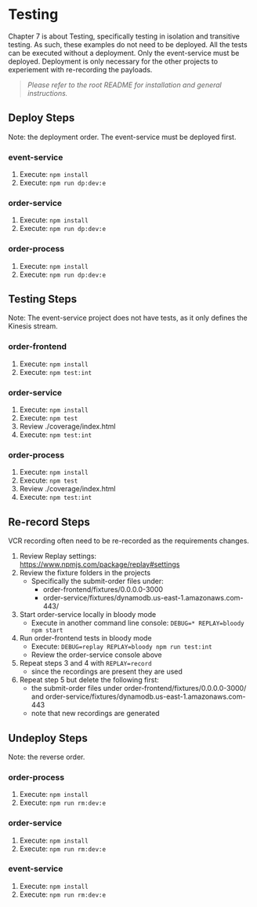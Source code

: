 # Testing

Chapter 7 is about Testing, specifically testing in isolation and transitive testing. As such, these examples do not need to be deployed. All the tests can be executed without a deployment. Only the event-service must be deployed. Deployment is only necessary for the other projects to experiement with re-recording the payloads.

> _Please refer to the root README for installation and general instructions._

## Deploy Steps
Note: the deployment order. The event-service must be deployed first.
### event-service
1. Execute: `npm install`
2. Execute: `npm run dp:dev:e`
### order-service
1. Execute: `npm install`
2. Execute: `npm run dp:dev:e`
### order-process
1. Execute: `npm install`
2. Execute: `npm run dp:dev:e`


## Testing Steps
Note: The event-service project does not have tests, as it only defines the Kinesis stream.
### order-frontend
1. Execute: `npm install`
2. Execute: `npm test:int`
### order-service
1. Execute: `npm install`
2. Execute: `npm test`
3. Review ./coverage/index.html
4. Execute: `npm test:int`
### order-process
1. Execute: `npm install`
2. Execute: `npm test`
3. Review ./coverage/index.html
4. Execute: `npm test:int`


## Re-record Steps
VCR recording often need to be re-recorded as the requirements changes.
1. Review Replay settings: https://www.npmjs.com/package/replay#settings
2. Review the fixture folders in the projects
   * Specifically the submit-order files under: 
      * order-frontend/fixtures/0.0.0.0-3000 
      * order-service/fixtures/dynamodb.us-east-1.amazonaws.com-443/
3. Start order-service locally in bloody mode
   * Execute in another command line console: `DEBUG=* REPLAY=bloody npm start`
4. Run order-frontend tests in bloody mode
   * Execute: `DEBUG=replay REPLAY=bloody npm run test:int`
   * Review the order-service console above
5. Repeat steps 3 and 4 with `REPLAY=record`
   * since the recordings are present they are used
6. Repeat step 5 but delete the following first:
   * the submit-order files under order-frontend/fixtures/0.0.0.0-3000/ and order-service/fixtures/dynamodb.us-east-1.amazonaws.com-443
   * note that new recordings are generated

## Undeploy Steps
Note: the reverse order.
### order-process
1. Execute: `npm install`
2. Execute: `npm run rm:dev:e`
### order-service
1. Execute: `npm install`
2. Execute: `npm run rm:dev:e`
### event-service
1. Execute: `npm install`
2. Execute: `npm run rm:dev:e`
